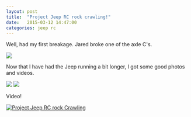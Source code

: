 ```yaml
---
layout: post
title:  "Project Jeep RC rock crawling!"
date:   2015-03-12 14:47:00
categories: jeep rc 
---
```

Well, had my first breakage.  Jared broke one of the axle C's.

<img src="http://photography.kringles.org/gallery3/var/resizes/JeepRC/2015-03-10%2019_57_52.jpg?m=1426185458">

Now that I have had the Jeep running a bit longer, I got some good photos and videos.

<img src="http://photography.kringles.org/gallery3/var/resizes/JeepRC/2015-03-11%2017_49_36.jpg?m=1426185459">

<img src="http://photography.kringles.org/gallery3/var/resizes/JeepRC/2015-03-11%2017_54_56.jpg?m=1426185459">

Video!

[![Project Jeep RC rock Crawling](http://img.youtube.com/vi/YgFg3y79CmQ/0.jpg)](https://www.youtube.com/watch?v=YgFg3y79CmQ)
